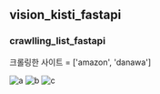 ## vision_kisti_fastapi

### crawlling_list_fastapi
크롤링한 사이트 = ['amazon', 'danawa']

![a](https://img.shields.io/badge/JavaScript-F7DF1E?style=flat-square&logo=JavaScript&logoColor=black)
![b](https://img.shields.io/badge/Python-3776AB?style=flat-square&logo=Python&logoColor=white)
![c](https://img.shields.io/badge/Mysql-4479A1?style=flat-square&logo=Mysql&logoColor=white)

